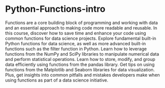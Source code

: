 # Python-Functions-intro
Functions are a core building block of programming and working with data and an essential approach to making code more readable and reusable. In this course, discover how to save time and enhance your code using common functions for data science projects. Explore fundamental built-in Python functions for data science, as well as more advanced built-in functions such as the filter function in Python. Learn how to leverage functions from the NumPy and SciPy libraries to manipulate numerical data and perform statistical operations. Learn how to store, modify, and group data efficiently using functions from the pandas library. Get tips on using functions from the Matplotlib and Seaborn libraries for data visualization. Plus, get insights into common pitfalls and mistakes developers make when using functions as part of a data science initiative.
